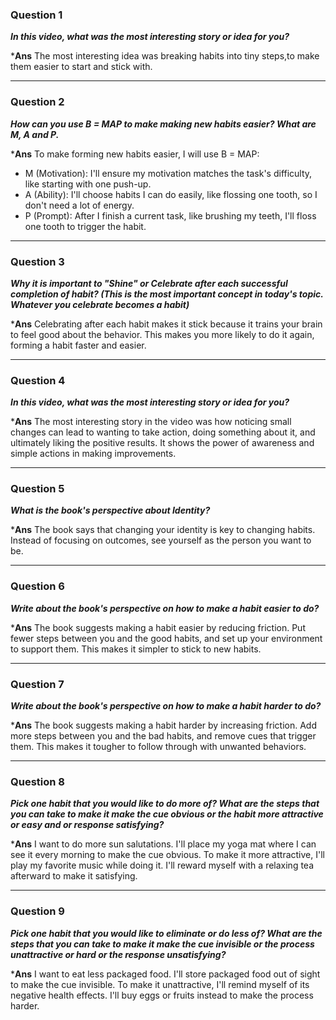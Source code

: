 ### Question 1
***In this video, what was the most interesting story or idea for you?***

***Ans**
The most interesting idea was breaking habits into tiny steps,to make them easier to start and stick with. 

---

### Question 2
***How can you use B = MAP to make making new habits easier? What are M, A and P.***

***Ans**
To make forming new habits easier, I will use B = MAP:

- M (Motivation): I'll ensure my motivation matches the task's difficulty, like starting with one push-up.
- A (Ability): I'll choose habits I can do easily, like flossing one tooth, so I don't need a lot of energy.
- P (Prompt): After I finish a current task, like brushing my teeth, I'll floss one tooth to trigger the habit.

---

### Question 3
***Why it is important to "Shine" or Celebrate after each successful completion of habit? (This is the most important concept in today's topic. Whatever you celebrate becomes a habit)***

***Ans**
Celebrating after each habit makes it stick because it trains your brain to feel good about the behavior. This makes you more likely to do it again, forming a habit faster and easier.

---

### Question 4
***In this video, what was the most interesting story or idea for you?***

***Ans**
The most interesting story in the video was how noticing small changes can lead to wanting to take action, doing something about it, and ultimately liking the positive results. It shows the power of awareness and simple actions in making improvements.

---

### Question 5
***What is the book's perspective about Identity?***

***Ans**
The book says that changing your identity is key to changing habits. Instead of focusing on outcomes, see yourself as the person you want to be.

---

### Question 6
***Write about the book's perspective on how to make a habit easier to do?***

***Ans**
The book suggests making a habit easier by reducing friction. Put fewer steps between you and the good habits, and set up your environment to support them. This makes it simpler to stick to new habits.

---

### Question 7
***Write about the book's perspective on how to make a habit harder to do?***

***Ans**
The book suggests making a habit harder by increasing friction. Add more steps between you and the bad habits, and remove cues that trigger them. This makes it tougher to follow through with unwanted behaviors.

---

### Question 8
***Pick one habit that you would like to do more of? What are the steps that you can take to make it make the cue obvious or the habit more attractive or easy and or response satisfying?***

***Ans**
I want to do more sun salutations. I'll place my yoga mat where I can see it every morning to make the cue obvious. To make it more attractive, I'll play my favorite music while doing it. I'll reward myself with a relaxing tea afterward to make it satisfying.

---

### Question 9
***Pick one habit that you would like to eliminate or do less of? What are the steps that you can take to make it make the cue invisible or the process unattractive or hard or the response unsatisfying?***

***Ans**
I want to eat less packaged food. I'll store packaged food out of sight to make the cue invisible. To make it unattractive, I'll remind myself of its negative health effects. I'll buy eggs or fruits instead to make the process harder.

